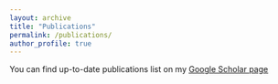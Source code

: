 ```yaml
---
layout: archive
title: "Publications"
permalink: /publications/
author_profile: true
---
```


You can find up-to-date publications list on my [<u>Google Scholar page</u>](https://scholar.google.de/citations?user=MxXPgfAAAAAJ&hl=en)
